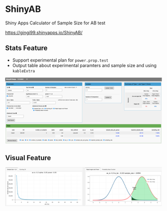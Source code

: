 # ShinyAB
Shiny Apps Calculator of Sample Size for AB test

https://gingi99.shinyapps.io/ShinyAB/

## Stats Feature 
* Support experimental plan for `power.prop.test`
* Output table about experimental paramters and sample size and using `kableExtra`

![image](docs/top1.png)

## Visual Feature

![image](docs/top2.png)

